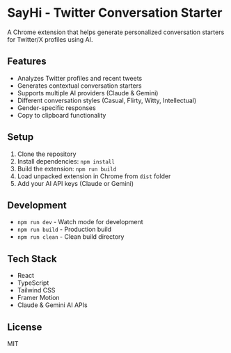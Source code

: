 # SayHi - Twitter Conversation Starter

A Chrome extension that helps generate personalized conversation starters for Twitter/X profiles using AI.

## Features

- Analyzes Twitter profiles and recent tweets
- Generates contextual conversation starters
- Supports multiple AI providers (Claude & Gemini)
- Different conversation styles (Casual, Flirty, Witty, Intellectual)
- Gender-specific responses
- Copy to clipboard functionality

## Setup

1. Clone the repository
2. Install dependencies: `npm install`
3. Build the extension: `npm run build`
4. Load unpacked extension in Chrome from `dist` folder
5. Add your AI API keys (Claude or Gemini)

## Development

- `npm run dev` - Watch mode for development
- `npm run build` - Production build
- `npm run clean` - Clean build directory

## Tech Stack

- React
- TypeScript
- Tailwind CSS
- Framer Motion
- Claude & Gemini AI APIs

## License

MIT
